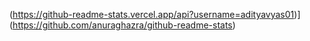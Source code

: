 (https://github-readme-stats.vercel.app/api?username=adityavyas01)](https://github.com/anuraghazra/github-readme-stats)
